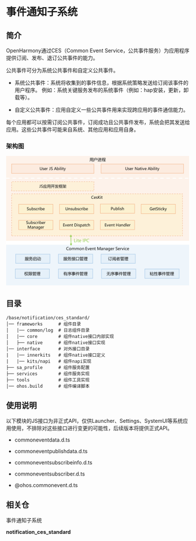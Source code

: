# 事件通知子系统

## 简介

OpenHarmony通过CES（Common Event Service，公共事件服务）为应用程序提供订阅、发布、退订公共事件的能力。

公共事件可分为系统公共事件和自定义公共事件。

- 系统公共事件：系统将收集到的事件信息，根据系统策略发送给订阅该事件的用户程序。 例如：系统关键服务发布的系统事件（例如：hap安装，更新，卸载等）。

- 自定义公共事件：应用自定义一些公共事件用来实现跨应用的事件通信能力。

每个应用都可以按需订阅公共事件，订阅成功且公共事件发布，系统会把其发送给应用。这些公共事件可能来自系统、其他应用和应用自身。

### 架构图

![](figures/cesfwk_architecture_diagram.png "公共事件服务架构图")

## 目录

```
/base/notification/ces_standard/
│── frameworks      # 组件目录
│   |── common/log  # 日志组件目录
│   |── core        # 组件native接口内部实现
│   ├── native      # 组件native接口实现
│── interface       # 对外接口目录
|   |── innerkits   # 组件native接口定义
|   |── kits/napi   # 组件napi实现
├── sa_profile      # 组件服务配置
├── services        # 组件服务实现
├── tools           # 组件工具实现
│── ohos.build      # 组件编译脚本

```

## 使用说明

以下模块的JS接口为非正式API，仅供Launcher、Settings、SystemUI等系统应用使用，不排除对这些接口进行变更的可能性，后续版本将提供正式API。

- commoneventdata.d.ts

- commoneventpublishdata.d.ts

- commoneventsubscribeinfo.d.ts

- commoneventsubscriber.d.ts

- @ohos.commonevent.d.ts

## 相关仓

事件通知子系统

**notification_ces_standard**

